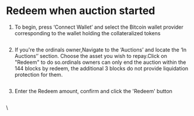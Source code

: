 # Redeem when auction started

1.  To begin, press ‘Connect Wallet’ and select the Bitcoin wallet provider corresponding to the wallet holding the collateralized tokens

    <figure><img src="https://lh7-rt.googleusercontent.com/docsz/AD_4nXc_x9MFAmKBygBgMbjnEUTQDpEGU_PIQ4aFUvDT1jCSWVoXqVfLtVzztzo7THpSgjXK3iJ-GSBOoMjibeeSq3VCj3QQygyLR1qeZJftfL5L88NCACjo1sGJ7LpAl79O2KqGAUwM?key=vjAZfWTXVqj9izG7poAG4XjP" alt=""><figcaption></figcaption></figure>
2.  If you're the  ordinals owner,Navigate to the ‘Auctions’ and locate the ‘In Auctions‘’ section. Choose the asset you wish to repay.Click on "Redeem" to do so.ordinals owners can only end the auction within the 144 blocks by redeem, the additional 3 blocks do not provide liquidation protection for them.

    <figure><img src="https://lh7-rt.googleusercontent.com/docsz/AD_4nXct0WP71MQF82tHlBf0geOkJ5SKf69fX5nhthrBstNuL2sIgIUDv0eBoLH35GzJcKbUp7DGv6jlvToasXsLYBB7hg8uK6b4DNt7NP1lfeXDis09LCVBTx7CLZ0OoetKwFSiUce2kQ?key=vjAZfWTXVqj9izG7poAG4XjP" alt=""><figcaption></figcaption></figure>
3.  Enter the Redeem amount, confirm and click the 'Redeem' button

    <figure><img src="https://lh7-rt.googleusercontent.com/docsz/AD_4nXe5DxCUez3aXnX8OuIg_KuAWeqoMdF2d_50W-Sn76AKsTAWU3BSM-vgcamP_NSI_XPjj07_1_xx3xgKotuLpKtxlW5rsgaZEqp_l8dvai4G7wTDSTLD-UkDFLR6kUgPHMc2BbTIAQ?key=vjAZfWTXVqj9izG7poAG4XjP" alt=""><figcaption></figcaption></figure>

\
